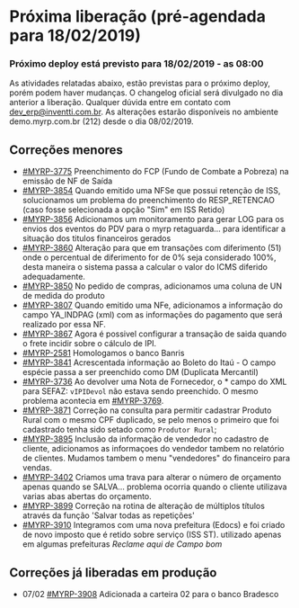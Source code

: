 # Próxima liberação (pré-agendada para 18/02/2019)

### Próximo deploy está previsto para 18/02/2019 - as 08:00
As atividades relatadas abaixo, estão previstas para o próximo deploy, porém podem haver mudanças. O changelog oficial será divulgado no dia anterior a liberação. Qualquer dúvida entre em contato com dev_erp@inventti.com.br.
As alterações estarão disponíveis no ambiente demo.myrp.com.br (212) desde o dia 08/02/2019.

## Correções menores
* [#MYRP-3775](https://devmyrp.atlassian.net/browse/MYRP-3775) Preenchimento do FCP (Fundo de Combate a Pobreza) na emissão de NF de Saída
* [#MYRP-3854](https://devmyrp.atlassian.net/browse/MYRP-3854) Quando emitido uma NFSe que possui retenção de ISS, solucionamos um problema do preenchimento do RESP_RETENCAO (caso fosse selecionada a opção "Sim" em ISS Retido)
* [#MYRP-3856](https://devmyrp.atlassian.net/browse/MYRP-3856) Adicionamos um monitoramento para gerar LOG para os envios dos eventos do PDV para o myrp retaguarda... para identificar a situação dos titulos financeiros gerados 
* [#MYRP-3860](https://devmyrp.atlassian.net/browse/MYRP-3860) Alteração para que em transações com diferimento (51) onde o percentual de diferimento for de 0% seja considerado 100%, desta maneira o sistema passa a calcular o valor do ICMS diferido adequadamente.
* [#MYRP-3850](https://devmyrp.atlassian.net/browse/MYRP-3850) No pedido de compras, adicionamos uma coluna de UN de medida do produto
* [#MYRP-3807](https://devmyrp.atlassian.net/browse/MYRP-3807) Quando emitido uma NFe, adicionamos a informação do campo YA_INDPAG (xml) com as informações do pagamento que será realizado por essa NF.
* [#MYRP-3867](https://devmyrp.atlassian.net/browse/MYRP-3867) Agora é possivel configurar a transação de saida quando o frete incidir sobre o cálculo de IPI.
* [#MYRP-2581](https://devmyrp.atlassian.net/browse/MYRP-2581) Homologamos o banco Banris
* [#MYRP-3841](https://devmyrp.atlassian.net/browse/MYRP-3841) Acrescentada informação ao Boleto do Itaú - O campo espécie passa a ser preenchido como DM (Duplicata Mercantil)
* [#MYRP-3736](https://devmyrp.atlassian.net/browse/MYRP-3736) Ao devolver uma Nota de Fornecedor, o * campo do XML para SEFAZ: `vIPIDevol` não estava sendo preenchido. O mesmo problema acontecia em [#MYRP-3769](https://devmyrp.atlassian.net/browse/MYRP-3769).
* [#MYRP-3871](https://devmyrp.atlassian.net/browse/MYRP-3871) Correção na consulta para permitir cadastrar Produto Rural com o mesmo CPF duplicado, se pelo menos o primeiro que foi cadastrado tenha sido setado como `Produtor Rural`;
* [#MYRP-3895](https://devmyrp.atlassian.net/browse/MYRP-3895) Inclusão da informação de vendedor no cadastro de cliente, adicionamos as informaçoes do vendedor tambem no relatório de clientes. Mudamos tambem o menu "vendedores" do financeiro para vendas. 
* [#MYRP-3402](https://devmyrp.atlassian.net/browse/MYRP-3402) Criamos uma trava para alterar o número de orçamento apenas quando se SALVA... problema ocorria quando o cliente utilizava varias abas abertas do orçamento.
* [#MYRP-3899](https://devmyrp.atlassian.net/browse/MYRP-3899) Correção na rotina de alteração de múltiplos títulos através da função 'Salvar todas as repetições'
* [#MYRP-3910](https://devmyrp.atlassian.net/browse/MYRP-3910) Integramos com uma nova prefeitura (Edocs) e foi criado de novo imposto que é retido sobre serviço (ISS ST).
 utilizado apenas em algumas prefeituras *Reclame aqui de Campo bom*

## Correções já liberadas em produção
* 07/02 [#MYRP-3908](https://devmyrp.atlassian.net/browse/MYRP-3908) Adicionada a carteira 02 para o banco Bradesco
